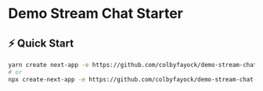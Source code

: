 # Demo Stream Chat Starter

## ⚡️ Quick Start

```bash
yarn create next-app -e https://github.com/colbyfayock/demo-stream-chat-starter
# or
npx create-next-app -e https://github.com/colbyfayock/demo-stream-chat-starter
```
